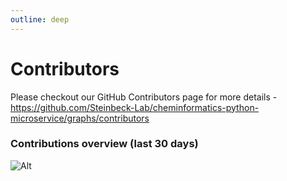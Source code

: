 ```yaml
---
outline: deep
---
```


# Contributors

Please checkout our GitHub Contributors page for more details - https://github.com/Steinbeck-Lab/cheminformatics-python-microservice/graphs/contributors


### Contributions overview (last 30 days)

![Alt](https://repobeats.axiom.co/api/embed/5731b0fc10956ab00ceae59e7da402a6322fd73d.svg "Repobeats analytics image")